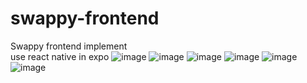# swappy-frontend
Swappy frontend implement \
use react native in expo 
![image](https://github.com/sylvey/swappy-frontend/blob/main/44688.jpg)
![image](https://github.com/sylvey/swappy-frontend/blob/main/44689.jpg)
![image](https://github.com/sylvey/swappy-frontend/blob/main/44690.jpg)
![image](https://github.com/sylvey/swappy-frontend/blob/main/44691.jpg)
![image](https://github.com/sylvey/swappy-frontend/blob/main/44692.jpg)
![image](https://github.com/sylvey/swappy-frontend/blob/main/44693.jpg)
